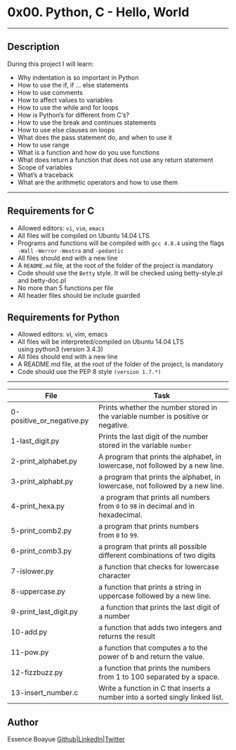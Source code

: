 # 0x00. Python, C - Hello, World
---
## Description

During this project I will learn:
- Why indentation is so important in Python
- How to use the if, if ... else statements
- How to use comments
- How to affect values to variables
- How to use the while and for loops
- How is Python’s for different from C‘s?
- How to use the break and continues statements
- How to use else clauses on loops
- What does the pass statement do, and when to use it
- How to use range
- What is a function and how do you use functions
- What does return a function that does not use any return statement
- Scope of variables
- What’s a traceback
- What are the arithmetic operators and how to use them



---
## Requirements for C

- Allowed editors: `vi`, `vim`, `emacs`
- All files will be compiled on Ubuntu 14.04 LTS
- Programs and functions will be compiled with `gcc 4.8.4` using the flags `-Wall` `-Werror` `-Wextra` and `-pedantic`
- All files should end with a new line
- A `README.md` file, at the root of the folder of the project is mandatory
- Code should use the `Betty` style. It will be checked using betty-style.pl and betty-doc.pl
- No more than 5 functions per file
- All header files should be include guarded

## Requirements for Python

- Allowed editors: vi, vim, emacs
- All files will be interpreted/compiled on Ubuntu 14.04 LTS using python3 (version 3.4.3)
- All files should end with a new line
- A README.md file, at the root of the folder of the project, is mandatory
- Code should use the PEP 8 style `(version 1.7.*)`


---
File|Task
---|---
0-positive_or_negative.py| Prints whether the number stored in the variable number is positive or negative.
1-last_digit.py| Prints the last digit of the number stored in the variable `number`
2-print_alphabet.py | A program that prints the alphabet, in lowercase, not followed by a new line.
3-print_alphabt.py | a program that prints the alphabet, in lowercase, not followed by a new line.
4-print_hexa.py|  a program that prints all numbers from `0` to `98` in decimal and in hexadecimal.
5-print_comb2.py | a program that prints numbers from `0` to `99`.
6-print_comb3.py | a program that prints all possible different combinations of two digits
7-islower.py | a function that checks for lowercase character
8-uppercase.py | a function that prints a string in uppercase followed by a new line.
9-print_last_digit.py |  a function that prints the last digit of a number
10-add.py| a function that adds two integers and returns the result
11-pow.py | a function that computes a to the power of b and return the value.
12-fizzbuzz.py | a function that prints the numbers from 1 to 100 separated by a space.
13-insert_number.c | Write a function in C that inserts a number into a sorted singly linked list.

## Author
Essence Boayue [Github](https://github.com/eboayue)|[LinkedIn](https://www.linkedin.com/in/essenceboayue/)|[Twitter](https://twitter.com/girlsaregeeks2)
